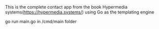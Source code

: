 This is the complete contact app from the book Hypermedia systems(https://hypermedia.systems/) using Go as the templating engine 

<bold>go run main.go in /cmd/main folder</bold>
